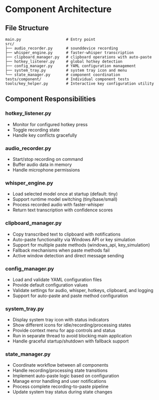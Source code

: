 # Component Architecture

## File Structure
```
main.py                    # Entry point
src/
├── audio_recorder.py      # sounddevice recording
├── whisper_engine.py      # faster-whisper transcription
├── clipboard_manager.py   # clipboard operations with auto-paste
├── hotkey_listener.py     # global hotkey detection
├── config_manager.py      # YAML configuration management
├── system_tray.py         # system tray icon and menu
└── state_manager.py       # component coordination
tests/component/           # Individual component tests
tools/key_helper.py        # Interactive key configuration utility
```

## Component Responsibilities

### hotkey_listener.py
- Monitor for configured hotkey press
- Toggle recording state
- Handle key conflicts gracefully

### audio_recorder.py
- Start/stop recording on command
- Buffer audio data in memory
- Handle microphone permissions

### whisper_engine.py
- Load selected model once at startup (default: tiny)
- Support runtime model switching (tiny/base/small)
- Process recorded audio with faster-whisper
- Return text transcription with confidence scores

### clipboard_manager.py
- Copy transcribed text to clipboard with notifications
- Auto-paste functionality via Windows API or key simulation
- Support for multiple paste methods (windows_api, key_simulation)
- Fallback mechanisms when paste methods fail
- Active window detection and direct message sending

### config_manager.py
- Load and validate YAML configuration files
- Provide default configuration values
- Validate settings for audio, whisper, hotkeys, clipboard, and logging
- Support for auto-paste and paste method configuration

### system_tray.py
- Display system tray icon with status indicators
- Show different icons for idle/recording/processing states
- Provide context menu for app controls and status
- Run in separate thread to avoid blocking main application
- Handle graceful startup/shutdown with fallback support

### state_manager.py
- Coordinate workflow between all components
- Handle recording/processing state transitions
- Implement auto-paste logic based on configuration
- Manage error handling and user notifications
- Process complete recording-to-paste pipeline
- Update system tray status during state changes